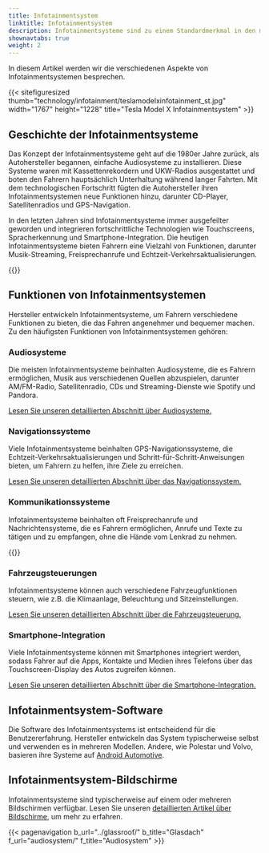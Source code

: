 ```yaml
---
title: Infotainmentsystem
linktitle: Infotainmentsystem
description: Infotainmentsysteme sind zu einem Standardmerkmal in den meisten modernen Autos geworden. Sie kombinieren Unterhaltungs- und Informationsfunktionen und bieten Fahrern Zugang zu Musik, Navigation, Kommunikation und Fahrzeugsteuerungen.
shownavtabs: true
weight: 2
---
```

<!-- markdownlint-disable MD033 -->

In diesem Artikel werden wir die verschiedenen Aspekte von Infotainmentsystemen besprechen.

{{< sitefiguresized thumb="technology/infotainment/teslamodelxinfotainment_st.jpg" width="1767" height="1228" title="Tesla Model X Infotainmentsystem" >}}

## Geschichte der Infotainmentsysteme

Das Konzept der Infotainmentsysteme geht auf die 1980er Jahre zurück, als Autohersteller begannen, einfache Audiosysteme zu installieren. Diese Systeme waren mit Kassettenrekordern und UKW-Radios ausgestattet und boten den Fahrern hauptsächlich Unterhaltung während langer Fahrten. Mit dem technologischen Fortschritt fügten die Autohersteller ihren Infotainmentsystemen neue Funktionen hinzu, darunter CD-Player, Satellitenradios und GPS-Navigation.

In den letzten Jahren sind Infotainmentsysteme immer ausgefeilter geworden und integrieren fortschrittliche Technologien wie Touchscreens, Spracherkennung und Smartphone-Integration. Die heutigen Infotainmentsysteme bieten Fahrern eine Vielzahl von Funktionen, darunter Musik-Streaming, Freisprechanrufe und Echtzeit-Verkehrsaktualisierungen.

{{<evkxdisplayaddarticle />}}

## Funktionen von Infotainmentsystemen

Hersteller entwickeln Infotainmentsysteme, um Fahrern verschiedene Funktionen zu bieten, die das Fahren angenehmer und bequemer machen. Zu den häufigsten Funktionen von Infotainmentsystemen gehören:

### Audiosysteme

Die meisten Infotainmentsysteme beinhalten Audiosysteme, die es Fahrern ermöglichen, Musik aus verschiedenen Quellen abzuspielen, darunter AM/FM-Radio, Satellitenradio, CDs und Streaming-Dienste wie Spotify und Pandora.

[Lesen Sie unseren detaillierten Abschnitt über Audiosysteme.](audiosystem)

### Navigationssysteme

Viele Infotainmentsysteme beinhalten GPS-Navigationssysteme, die Echtzeit-Verkehrsaktualisierungen und Schritt-für-Schritt-Anweisungen bieten, um Fahrern zu helfen, ihre Ziele zu erreichen.

[Lesen Sie unseren detaillierten Abschnitt über das Navigationssystem.](navigation)

### Kommunikationssysteme

Infotainmentsysteme beinhalten oft Freisprechanrufe und Nachrichtensysteme, die es Fahrern ermöglichen, Anrufe und Texte zu tätigen und zu empfangen, ohne die Hände vom Lenkrad zu nehmen.

{{<evkxdisplayaddarticle />}}

### Fahrzeugsteuerungen

Infotainmentsysteme können auch verschiedene Fahrzeugfunktionen steuern, wie z.B. die Klimaanlage, Beleuchtung und Sitzeinstellungen.

[Lesen Sie unseren detaillierten Abschnitt über die Fahrzeugsteuerung.](vehiclecontrol)

### Smartphone-Integration

Viele Infotainmentsysteme können mit Smartphones integriert werden, sodass Fahrer auf die Apps, Kontakte und Medien ihres Telefons über das Touchscreen-Display des Autos zugreifen können.

[Lesen Sie unseren detaillierten Abschnitt über die Smartphone-Integration.](smartphoneintegration)

## Infotainmentsystem-Software

Die Software des Infotainmentsystems ist entscheidend für die Benutzererfahrung. Hersteller entwickeln das System typischerweise selbst und verwenden es in mehreren Modellen. Andere, wie Polestar und Volvo, basieren ihre Systeme auf [Android Automotive](https://source.android.com/docs/devices/automotive/start/what_automotive).

## Infotainmentsystem-Bildschirme

Infotainmentsysteme sind typischerweise auf einem oder mehreren Bildschirmen verfügbar. Lesen Sie unseren [detaillierten Artikel über Bildschirme](../userinterface/screens/), um mehr zu erfahren.

{{< pagenavigation b_url="../glassroof/" b_title="Glasdach" f_url="audiosystem/" f_title="Audiosystem" >}}